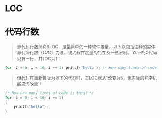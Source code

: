 LOC
===

# 代码行数

> 源代码行数简称SLOC，是最简单的一种软件度量，以下以包括注释的实体源代码行数（LOC）为准，说明软件度量的特性及一些限制。
> 以下的C代码只有一行，其LOC为1：

```c
for (i = 0; i < 10; i += 1) printf("hello"); /* How many lines of code is this? */
```

> 但代码在重新排版为以下的代码时，其LOC就从1改变为5，但实际的程序机能没有改变：

```c
/* Now how many lines of code is this? */
for (i = 0; i < 10; i += 1)
{
    printf("hello");
}
```
